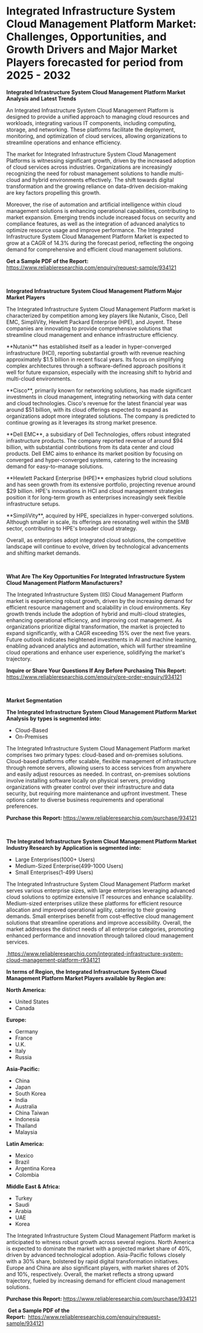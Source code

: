 <p><h1>Integrated Infrastructure System Cloud Management Platform Market: Challenges, Opportunities, and Growth Drivers and Major Market Players forecasted for period from 2025 - 2032</h1></p><p><strong>Integrated Infrastructure System Cloud Management Platform Market Analysis and Latest Trends</strong></p>
<p><p>An Integrated Infrastructure System Cloud Management Platform is designed to provide a unified approach to managing cloud resources and workloads, integrating various IT components, including computing, storage, and networking. These platforms facilitate the deployment, monitoring, and optimization of cloud services, allowing organizations to streamline operations and enhance efficiency.</p><p>The market for Integrated Infrastructure System Cloud Management Platforms is witnessing significant growth, driven by the increased adoption of cloud services across industries. Organizations are increasingly recognizing the need for robust management solutions to handle multi-cloud and hybrid environments effectively. The shift towards digital transformation and the growing reliance on data-driven decision-making are key factors propelling this growth.</p><p>Moreover, the rise of automation and artificial intelligence within cloud management solutions is enhancing operational capabilities, contributing to market expansion. Emerging trends include increased focus on security and compliance features, as well as the integration of advanced analytics to optimize resource usage and improve performance. The Integrated Infrastructure System Cloud Management Platform Market is expected to grow at a CAGR of 14.3% during the forecast period, reflecting the ongoing demand for comprehensive and efficient cloud management solutions.</p></p>
<p><strong>Get a Sample PDF of the Report:&nbsp;</strong> <a href="https://www.reliableresearchiq.com/enquiry/request-sample/934121?utm_campaign=3501&utm_medium=2&utm_source=Github&utm_content=ia&utm_term=18042025&utm_id=integrated-infrastructure-system-cloud-management-platform">https://www.reliableresearchiq.com/enquiry/request-sample/934121</a></p>
<p>&nbsp;</p>
<p><strong>Integrated Infrastructure System Cloud Management Platform Major Market Players</strong></p>
<p><p>The Integrated Infrastructure System Cloud Management Platform market is characterized by competition among key players like Nutanix, Cisco, Dell EMC, SimpliVity, Hewlett Packard Enterprise (HPE), and Joyent. These companies are innovating to provide comprehensive solutions that streamline cloud management and enhance infrastructure efficiency.</p><p>**Nutanix** has established itself as a leader in hyper-converged infrastructure (HCI), reporting substantial growth with revenue reaching approximately $1.5 billion in recent fiscal years. Its focus on simplifying complex architectures through a software-defined approach positions it well for future expansion, especially with the increasing shift to hybrid and multi-cloud environments.</p><p>**Cisco**, primarily known for networking solutions, has made significant investments in cloud management, integrating networking with data center and cloud technologies. Cisco's revenue for the latest financial year was around $51 billion, with its cloud offerings expected to expand as organizations adopt more integrated solutions. The company is predicted to continue growing as it leverages its strong market presence.</p><p>**Dell EMC**, a subsidiary of Dell Technologies, offers robust integrated infrastructure products. The company reported revenue of around $94 billion, with substantial contributions from its data center and cloud products. Dell EMC aims to enhance its market position by focusing on converged and hyper-converged systems, catering to the increasing demand for easy-to-manage solutions.</p><p>**Hewlett Packard Enterprise (HPE)** emphasizes hybrid cloud solutions and has seen growth from its extensive portfolio, projecting revenue around $29 billion. HPE's innovations in HCI and cloud management strategies position it for long-term growth as enterprises increasingly seek flexible infrastructure setups.</p><p>**SimpliVity**, acquired by HPE, specializes in hyper-converged solutions. Although smaller in scale, its offerings are resonating well within the SMB sector, contributing to HPE's broader cloud strategy. </p><p>Overall, as enterprises adopt integrated cloud solutions, the competitive landscape will continue to evolve, driven by technological advancements and shifting market demands.</p></p>
<p>&nbsp;</p>
<p><strong>What Are The Key Opportunities For Integrated Infrastructure System Cloud Management Platform Manufacturers?</strong></p>
<p><p>The Integrated Infrastructure System (IIS) Cloud Management Platform market is experiencing robust growth, driven by the increasing demand for efficient resource management and scalability in cloud environments. Key growth trends include the adoption of hybrid and multi-cloud strategies, enhancing operational efficiency, and improving cost management. As organizations prioritize digital transformation, the market is projected to expand significantly, with a CAGR exceeding 15% over the next five years. Future outlook indicates heightened investments in AI and machine learning, enabling advanced analytics and automation, which will further streamline cloud operations and enhance user experience, solidifying the market's trajectory.</p></p>
<p><strong>Inquire or Share Your Questions If Any Before Purchasing This Report:</strong> <a href="https://www.reliableresearchiq.com/enquiry/pre-order-enquiry/934121?utm_campaign=3501&utm_medium=2&utm_source=Github&utm_content=ia&utm_term=18042025&utm_id=integrated-infrastructure-system-cloud-management-platform">https://www.reliableresearchiq.com/enquiry/pre-order-enquiry/934121</a></p>
<p>&nbsp;</p>
<p><strong>Market Segmentation</strong></p>
<p><strong>The Integrated Infrastructure System Cloud Management Platform Market Analysis by types is segmented into:</strong></p>
<p><ul><li>Cloud-Based</li><li>On-Premises</li></ul></p>
<p><p>The Integrated Infrastructure System Cloud Management Platform market comprises two primary types: cloud-based and on-premises solutions. Cloud-based platforms offer scalable, flexible management of infrastructure through remote servers, allowing users to access services from anywhere and easily adjust resources as needed. In contrast, on-premises solutions involve installing software locally on physical servers, providing organizations with greater control over their infrastructure and data security, but requiring more maintenance and upfront investment. These options cater to diverse business requirements and operational preferences.</p></p>
<p><strong>Purchase this Report:&nbsp;</strong><a href="https://www.reliableresearchiq.com/purchase/934121?utm_campaign=3501&utm_medium=2&utm_source=Github&utm_content=ia&utm_term=18042025&utm_id=integrated-infrastructure-system-cloud-management-platform">https://www.reliableresearchiq.com/purchase/934121</a></p>
<p>&nbsp;</p>
<p><strong>The Integrated Infrastructure System Cloud Management Platform Market Industry Research by Application is segmented into:</strong></p>
<p><ul><li>Large Enterprises(1000+ Users)</li><li>Medium-Sized Enterprise(499-1000 Users)</li><li>Small Enterprises(1-499 Users)</li></ul></p>
<p><p>The Integrated Infrastructure System Cloud Management Platform market serves various enterprise sizes, with large enterprises leveraging advanced cloud solutions to optimize extensive IT resources and enhance scalability. Medium-sized enterprises utilize these platforms for efficient resource allocation and improved operational agility, catering to their growing demands. Small enterprises benefit from cost-effective cloud management solutions that streamline operations and improve accessibility. Overall, the market addresses the distinct needs of all enterprise categories, promoting enhanced performance and innovation through tailored cloud management services.</p></p>
<p><a href="https://www.reliableresearchiq.com/integrated-infrastructure-system-cloud-management-platform-r934121?utm_campaign=3501&utm_medium=2&utm_source=Github&utm_content=ia&utm_term=18042025&utm_id=integrated-infrastructure-system-cloud-management-platform">&nbsp;https://www.reliableresearchiq.com/integrated-infrastructure-system-cloud-management-platform-r934121</a></p>
<p><strong>In terms of Region, the Integrated Infrastructure System Cloud Management Platform Market Players available by Region are:</strong></p>
<p>
    <p> <strong> North America: </strong>
        <ul>
            <li>United States</li>
            <li>Canada</li>
        </ul>
        </p> 
    <p> <strong> Europe: </strong>
        <ul>
            <li>Germany</li>
            <li>France</li>
            <li>U.K.</li>
            <li>Italy</li>
            <li>Russia</li>
        </ul>
        </p> 
    <p> <strong> Asia-Pacific: </strong>
        <ul>
            <li>China</li>
            <li>Japan</li>
            <li>South Korea</li>
            <li>India</li>
            <li>Australia</li>
            <li>China Taiwan</li>
            <li>Indonesia</li>
            <li>Thailand</li>
            <li>Malaysia</li>
        </ul>
        </p> 
    <p> <strong> Latin America: </strong>
        <ul>
            <li>Mexico</li>
            <li>Brazil</li>
            <li>Argentina Korea</li>
            <li>Colombia</li>
        </ul>
        </p> 
    <p> <strong> Middle East & Africa: </strong>
        <ul>
            <li>Turkey</li>
            <li>Saudi</li>
            <li>Arabia</li>
            <li>UAE</li>
            <li>Korea</li>
        </ul>
    </p>
    </p>
<p><p>The Integrated Infrastructure System Cloud Management Platform market is anticipated to witness robust growth across several regions. North America is expected to dominate the market with a projected market share of 40%, driven by advanced technological adoption. Asia-Pacific follows closely with a 30% share, bolstered by rapid digital transformation initiatives. Europe and China are also significant players, with market shares of 20% and 10%, respectively. Overall, the market reflects a strong upward trajectory, fueled by increasing demand for efficient cloud management solutions.</p></p>
<p><strong>Purchase this Report: </strong><a href="https://www.reliableresearchiq.com/purchase/934121?utm_campaign=3501&utm_medium=2&utm_source=Github&utm_content=ia&utm_term=18042025&utm_id=integrated-infrastructure-system-cloud-management-platform">https://www.reliableresearchiq.com/purchase/934121</a></p>
<p>&nbsp;<strong>Get a Sample PDF of the Report:&nbsp;&nbsp;</strong><a href="https://www.reliableresearchiq.com/enquiry/request-sample/934121?utm_campaign=3501&utm_medium=2&utm_source=Github&utm_content=ia&utm_term=18042025&utm_id=integrated-infrastructure-system-cloud-management-platform">https://www.reliableresearchiq.com/enquiry/request-sample/934121</a></p>
<p><strong></strong></p>
<p><p></p><p></p><p></p></p>